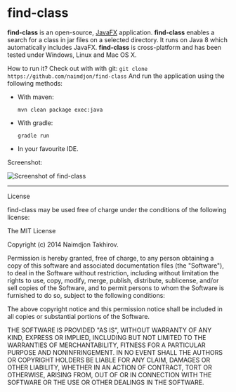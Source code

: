 find-class
==========

**find-class** is an open-source, [JavaFX](http://www.oracle.com/technetwork/java/javase/overview/javafx-overview-2158620.html) application. 
**find-class** enables a search for a class in jar files on a selected directory. It runs on Java 8 which automatically includes JavaFX.
**find-class** is cross-platform and has been tested under Windows, Linux and Mac OS X.

How to run it? Check out with with git: `git clone https://github.com/naimdjon/find-class` 
And run the application using the following methods:

* With maven:

    `mvn clean package exec:java`

* With gradle:

    `gradle run`
   
* In your favourite IDE.

Screenshot:

![Screenshot of find-class](http://takhirov.name/find-class.png)

---

License

find-class may be used free of charge under the conditions of the following license:

The MIT License

Copyright (c) 2014 Naimdjon Takhirov.

Permission is hereby granted, free of charge, to any person obtaining a copy of this software and associated documentation files (the "Software"), to deal in the Software without restriction, including without limitation the rights to use, copy, modify, merge, publish, distribute, sublicense, and/or sell copies of the Software, and to permit persons to whom the Software is furnished to do so, subject to the following conditions:

The above copyright notice and this permission notice shall be included in all copies or substantial portions of the Software.

THE SOFTWARE IS PROVIDED "AS IS", WITHOUT WARRANTY OF ANY KIND, EXPRESS OR IMPLIED, INCLUDING BUT NOT LIMITED TO THE WARRANTIES OF MERCHANTABILITY, FITNESS FOR A PARTICULAR PURPOSE AND NONINFRINGEMENT. IN NO EVENT SHALL THE AUTHORS OR COPYRIGHT HOLDERS BE LIABLE FOR ANY CLAIM, DAMAGES OR OTHER LIABILITY, WHETHER IN AN ACTION OF CONTRACT, TORT OR OTHERWISE, ARISING FROM, OUT OF OR IN CONNECTION WITH THE SOFTWARE OR THE USE OR OTHER DEALINGS IN THE SOFTWARE.
